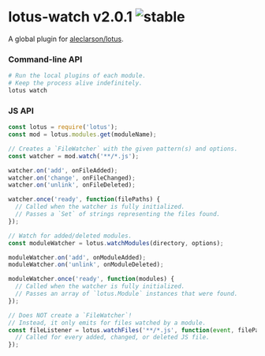 
# lotus-watch v2.0.1 ![stable](https://img.shields.io/badge/stability-stable-4EBA0F.svg?style=flat)

A global plugin for [aleclarson/lotus](https://github.com/aleclarson/lotus).

### Command-line API

```sh
# Run the local plugins of each module.
# Keep the process alive indefinitely.
lotus watch
```

### JS API

```js
const lotus = require('lotus');
const mod = lotus.modules.get(moduleName);

// Creates a `FileWatcher` with the given pattern(s) and options.
const watcher = mod.watch('**/*.js');

watcher.on('add', onFileAdded);
watcher.on('change', onFileChanged);
watcher.on('unlink', onFileDeleted);

watcher.once('ready', function(filePaths) {
  // Called when the watcher is fully initialized.
  // Passes a `Set` of strings representing the files found.
});

// Watch for added/deleted modules.
const moduleWatcher = lotus.watchModules(directory, options);

moduleWatcher.on('add', onModuleAdded);
moduleWatcher.on('unlink', onModuleDeleted);

moduleWatcher.once('ready', function(modules) {
  // Called when the watcher is fully initialized.
  // Passes an array of `lotus.Module` instances that were found.
});

// Does NOT create a `FileWatcher`!
// Instead, it only emits for files watched by a module.
const fileListener = lotus.watchFiles('**/*.js', function(event, filePath) {
  // Called for every added, changed, or deleted JS file.
});
```

